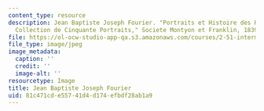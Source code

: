 ```yaml
---
content_type: resource
description: Jean Baptiste Joseph Fourier. "Portraits et Histoire des Hommes Utiles,
  Collection de Cinquante Portraits," Societe Montyon et Franklin, 1839-1840.
file: https://ol-ocw-studio-app-qa.s3.amazonaws.com/courses/2-51-intermediate-heat-and-mass-transfer-fall-2008/81c471cde55741d4d174efbdf28ab1a9_fourier.jpg
file_type: image/jpeg
image_metadata:
  caption: ''
  credit: ''
  image-alt: ''
resourcetype: Image
title: Jean Baptiste Joseph Fourier
uid: 81c471cd-e557-41d4-d174-efbdf28ab1a9
---
```

